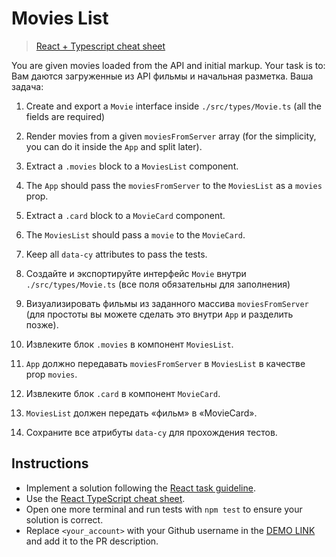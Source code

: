 # Movies List

> [React + Typescript cheat sheet](https://mate-academy.github.io/fe-program/js/extra/react-typescript)

You are given movies loaded from the API and initial markup. Your task is to:
Вам даются загруженные из API фильмы и начальная разметка. Ваша задача:

1. Create and export a `Movie` interface inside `./src/types/Movie.ts` (all the fields are required)
1. Render movies from a given `moviesFromServer` array (for the simplicity, you can do it inside the `App` and split later).
1. Extract a `.movies` block to a `MoviesList` component.
1. The `App` should pass the `moviesFromServer` to the `MoviesList` as a `movies` prop.
1. Extract a `.card` block to a `MovieCard` component.
1. The `MoviesList` should pass a `movie` to the `MovieCard`.
1. Keep all `data-cy` attributes to pass the tests.

1. Создайте и экспортируйте интерфейс `Movie` внутри `./src/types/Movie.ts` (все поля обязательны для заполнения)
1. Визуализировать фильмы из заданного массива `moviesFromServer` (для простоты вы можете сделать это внутри `App` и разделить позже).
1. Извлеките блок `.movies` в компонент `MoviesList`.
1. `App` должно передавать `moviesFromServer` в `MoviesList` в качестве prop `movies`.
1. Извлеките блок `.card` в компонент `MovieCard`.
1. `MoviesList` должен передать «фильм» в «MovieCard».
1. Сохраните все атрибуты `data-cy` для прохождения тестов.

## Instructions
- Implement a solution following the [React task guideline](https://github.com/mate-academy/react_task-guideline#react-tasks-guideline).
- Use the [React TypeScript cheat sheet](https://mate-academy.github.io/fe-program/js/extra/react-typescript).
- Open one more terminal and run tests with `npm test` to ensure your solution is correct.
- Replace `<your_account>` with your Github username in the [DEMO LINK](https://<your_account>.github.io/react_movies-list/) and add it to the PR description.
